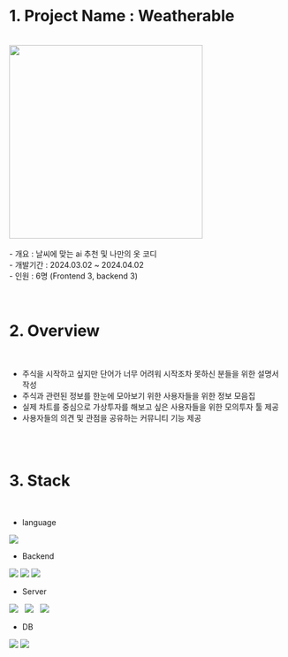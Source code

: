 <br>

# 1. Project Name : Weatherable
<br>

<img src="https://github.com/dydgjs200/Weatherable_backend/assets/146299597/a8aeda62-c8ed-4dca-863d-8c89c9426c8b" widht="400" height="350" />

<br>
<br>
 - 개요 : 날씨에 맞는 ai 추천 및 나만의 옷 코디 <br>
 - 개발기간 : 2024.03.02 ~ 2024.04.02 <br>
 - 인원 : 6명 (Frontend 3, backend 3) <br>
<br>
<br>

# 2. Overview
<br>

<ul>
  <li>주식을 시작하고 싶지만 단어가 너무 어려워 시작조차 못하신 분들을 위한 설명서 작성</li>
  <li>주식과 관련된 정보를 한눈에 모아보기 위한 사용자들을 위한 정보 모음집</li>
  <li>실제 차트를 중심으로 가상투자를 해보고 싶은 사용자들을 위한 모의투자 툴 제공</li>
  <li>사용자들의 의견 및 관점을 공유하는 커뮤니티 기능 제공</li>
</ul>

<br>
<br>

# 3. Stack
<br>

- language <br>
<div>
  <img src="https://img.shields.io/badge/Python-3776AB?style=for-the-badge&logo=Python&logoColor=white">
</div>

- Backend <br>
<div>
 <img src="https://img.shields.io/badge/express-000000?style=for-the-badge&logo=express&logoColor=white">
 <img src="https://img.shields.io/badge/.env-ECD53F?style=for-the-badge&logo=.env&logoColor=white">
 <img src="https://img.shields.io/badge/axios-5A29E4?style=for-the-badge&logo=axios&logoColor=white">
</div>

- Server <br>
<div>
 <img src="https://img.shields.io/badge/Amazon AWS-232F3E?style=flat-square&logo=Amazon%20AWS&logoColor=white"/></a> &nbsp
 <img src="https://img.shields.io/badge/Amazon S3-569A31?style=flat-square&logo=Amazon%20S3&logoColor=white"/></a> &nbsp
 <img src="https://img.shields.io/badge/Amazon EC2-FF9900?style=flat-square&logo=Amazon%20EC2&logoColor=white"/></a> &nbsp
</div>

- DB <br>
<div>
 <img src="https://img.shields.io/badge/mongoDB-47A248?style=for-the-badge&logo=mongoDB&logoColor=white"> 
 <img src="https://img.shields.io/badge/mongoose-880000?style=for-the-badge&logo=mongoose&logoColor=white">
</div>

<br>
<br>
